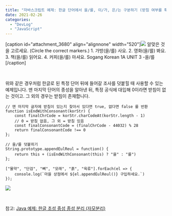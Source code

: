 ```yaml
---
title: "자바스크립트 예제: 한글 단어에서 을/를, 이/가, 은/는 구분하기 (받침 여부를 확인해 조사 대입)"
date: 2021-02-26
categories: 
  - "DevLog"
  - "JavaScript"
---
```


\[caption id="attachment\_3680" align="alignnone" width="520"\]![](./assets/img/wp-content/uploads/2021/02/가방을_를사요.영화을_를봐요.책을_를읽어요.커피을_를마셔요..jpg) 알맞은 것을 고르세요. (Circle the correct markers.) 1. 가방(을/를) 사요. 2. 영화(을/를) 봐요. 3. 책(을/를) 읽어요. 4. 커피(을/를) 마셔요. Sogang Korean 1A UNIT 3 -을/를\[/caption\]

 

위와 같은 경우처럼 한글로 된 특정 단어 뒤에 들어갈 조사를 덧붙힐 때 사용할 수 있는 예제입니다. 맨 마지막 단어의 종성을 알아낸 뒤, 특정 공식에 대입해 0이라면 받침이 없는 것이고. 그 외의 경우는 받침이 존재합니다.

```
// 맨 마지막 글자에 받침이 있는지 찾아서 있다면 true, 없다면 false 를 반환
function isEndWithConsonant(korStr) {
    const finalChrCode = korStr.charCodeAt(korStr.length - 1)
    // 0 = 받침 없음, 그 외 = 받침 있음
    const finalConsonantCode = (finalChrCode - 44032) % 28
    return finalConsonantCode !== 0
};

// 을/를 덧붙히기
String.prototype.appendEulReul = function() {
    return this + (isEndWithConsonant(this) ? "을" : "를")
};

["물약", "단검", "뼈", "모래", "흙", "육류"].forEach(el => {
    console.log(`마을 상점에서 ${el.appendEulReul()} 구입하세요.`)
});
```

![](./assets/img/wp-content/uploads/2021/02/-2021-02-26-오후-6.57.22-e1614333481445.png)

 

참고: [Java 예제: 한글 초성 중성 종성 분리 (자모분리)](http://yoonbumtae.com/?p=745)

